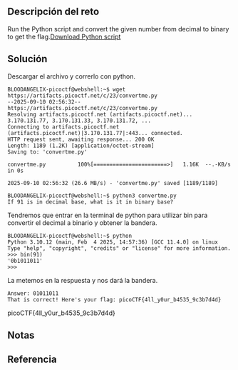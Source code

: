 ## Descripción del reto
Run the Python script and convert the given number from decimal to binary to get the flag.[Download Python script](https://artifacts.picoctf.net/c/23/convertme.py)
## Solución

Descargar el archivo y correrlo con python.
```
BLOODANGELIX-picoctf@webshell:~$ wget https://artifacts.picoctf.net/c/23/convertme.py
--2025-09-10 02:56:32--  https://artifacts.picoctf.net/c/23/convertme.py
Resolving artifacts.picoctf.net (artifacts.picoctf.net)... 3.170.131.77, 3.170.131.33, 3.170.131.72, ...
Connecting to artifacts.picoctf.net (artifacts.picoctf.net)|3.170.131.77|:443... connected.
HTTP request sent, awaiting response... 200 OK
Length: 1189 (1.2K) [application/octet-stream]
Saving to: 'convertme.py'

convertme.py          100%[=======================>]   1.16K  --.-KB/s    in 0s      

2025-09-10 02:56:32 (26.6 MB/s) - 'convertme.py' saved [1189/1189]

BLOODANGELIX-picoctf@webshell:~$ python3 convertme.py 
If 91 is in decimal base, what is it in binary base?
```

Tendremos que entrar en la terminal de python para utilizar bin para convertir el decimal a binario y obtener la bandera.
```
BLOODANGELIX-picoctf@webshell:~$ python
Python 3.10.12 (main, Feb  4 2025, 14:57:36) [GCC 11.4.0] on linux
Type "help", "copyright", "credits" or "license" for more information.
>>> bin(91)
'0b1011011'
>>> 
```

La metemos en la respuesta y nos dará la bandera.
```
Answer: 01011011
That is correct! Here's your flag: picoCTF{4ll_y0ur_b4535_9c3b7d4d}
```

picoCTF{4ll_y0ur_b4535_9c3b7d4d}
## Notas


## Referencia